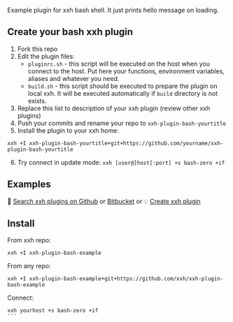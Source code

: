 Example plugin for xxh bash shell. It just prints hello message on loading. 

## Create your bash xxh plugin
1. Fork this repo
2. Edit the plugin files:
    * `pluginrc.sh` -  this script will be executed on the host when you connect to the host. Put here your functions, environment variables, aliases and whatever you need.
    * `build.sh` - this script should be executed to prepare the plugin on local xxh. It will be executed automatically if `build` directory is not exists.
3. Replace this list to description of your xxh plugin (review other xxh plugins)
4. Push your commits and rename your repo to `xxh-plugin-bash-yourtitle`
5. Install the plugin to your xxh home:
```
xxh +I xxh-plugin-bash-yourtitle+git+https://github.com/yourname/xxh-plugin-bash-yourtitle
```
6. Try connect in update mode: `xxh [user@]host[:port] +s bash-zero +if`

## Examples

🔎 [Search xxh plugins on Github](https://github.com/search?q=xxh-plugin-bash&type=Repositories) or [Bitbucket](https://bitbucket.org/repo/all?name=xxh-plugin-bash) or 💡 [Create xxh plugin](https://github.com/xxh/xxh-plugin-bash-example)


## Install
From xxh repo:
```
xxh +I xxh-plugin-bash-example
```
From any repo:
```
xxh +I xxh-plugin-bash-example+git+https://github.com/xxh/xxh-plugin-bash-example
```    
Connect:
``````
xxh yourhost +s bash-zero +if
```
